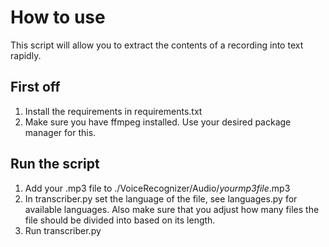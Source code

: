 # How to use
This script will allow you to extract the contents of a recording into text rapidly.

## First off
1. Install the requirements in requirements.txt
2. Make sure you have ffmpeg installed. Use your desired package manager for this.

## Run the script
1. Add your .mp3 file to ./VoiceRecognizer/Audio/*yourmp3file*.mp3
2. In transcriber.py set the language of the file, see languages.py for available languages. Also make sure that you adjust how many files the file should be divided into based on its length.
3. Run transcriber.py